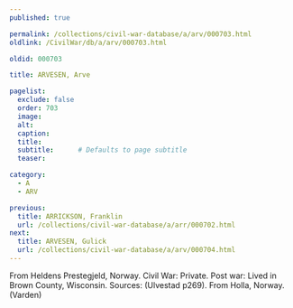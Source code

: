 ```yaml
---
published: true

permalink: /collections/civil-war-database/a/arv/000703.html
oldlink: /CivilWar/db/a/arv/000703.html

oldid: 000703

title: ARVESEN, Arve

pagelist:
  exclude: false
  order: 703
  image: 
  alt:
  caption:
  title:
  subtitle:      # Defaults to page subtitle
  teaser:

category: 
  - A 
  - ARV

previous:
  title: ARRICKSON, Franklin
  url: /collections/civil-war-database/a/arr/000702.html  
next:
  title: ARVESEN, Gulick
  url: /collections/civil-war-database/a/arv/000704.html   
---
```

From Heldens Prestegjeld, Norway. Civil War: Private. Post war: Lived in Brown County, Wisconsin. Sources: (Ulvestad p269). From Holla, Norway. (Varden)